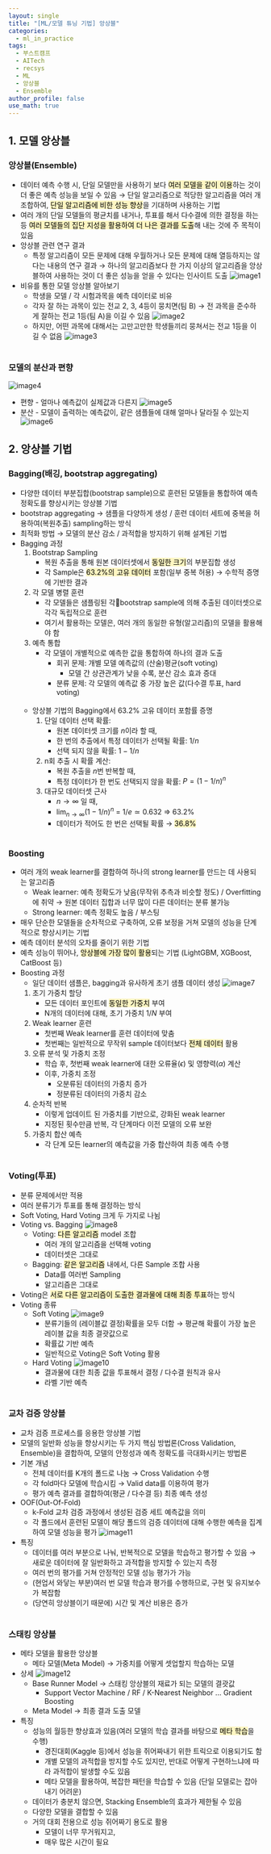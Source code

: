 ```yaml
---
layout: single
title: "[ML/모델 튜닝 기법] 앙상블"
categories:
  - ml_in_practice
tags:
  - 부스트캠프
  - AITech
  - recsys
  - ML
  - 앙상블
  - Ensemble
author_profile: false
use_math: true
---
```

## 1. 모델 앙상블
### 앙상블(Ensemble)
- 데이터 예측 수행 시, 단일 모델만을 사용하기 보다 <mark style="background: #FFF3A3A6;">여러 모델을 같이 이용</mark>하는 것이 더 좋은 예측 성능을 보일 수 있음
  → 단일 알고리즘으로 적당한 알고리즘을 여러 개 조합하여, <mark style="background: #FFF3A3A6;">단일 알고리즘에 비한 성능 향상</mark>을 기대하며 사용하는 기법
- 여러 개의 단일 모델들의 평균치를 내거나, 투표를 해서 다수결에 의한 결정을 하는 등 <mark style="background: #FFF3A3A6;">여러 모델들의 집단 지성을 활용하여 더 나은 결과를 도출</mark>해 내는 것에 주 목적이 있음
- 앙상블 관련 연구 결과
	- 특정 알고리즘이 모든 문제에 대해 우월하거나 모든 문제에 대해 열등하지는 않다는 내용의 연구 결과
	  → 하나의 알고리즘보다 한 가지 이상의 알고리즘을 앙상블하여 사용하는 것이 더 좋은 성능을 얻을 수 있다는 인사이트 도출
	![image1](../../images/2024-09-20-aitech-week6-7_ml_7/image1.png)
- 비유를 통한 모델 앙상블 알아보기
	- 학생을 모델 / 각 시험과목을 예측 데이터로 비유
	- 각자 잘 하는 과목이 있는 전교 2, 3, 4등이 뭉치면(팀 B) → 전 과목을 준수하게 잘하는 전교 1등(팀 A)을 이길 수 있음
	![image2](../../images/2024-09-20-aitech-week6-7_ml_7/image2.png)
	- 하지만, 어떤 과목에 대해서는 고만고만한 학생들끼리 뭉쳐서는 전교 1등을 이길 수 없음
	![image3](../../images/2024-09-20-aitech-week6-7_ml_7/image3.png)<br><br>

### 모델의 분산과 편향
![image4](../../images/2024-09-20-aitech-week6-7_ml_7/image4.png)
- 편향 - 얼마나 예측값이 실제값과 다른지
	![image5](../../images/2024-09-20-aitech-week6-7_ml_7/image5.png)
- 분산 - 모델이 출력하는 예측값이, 같은 샘플들에 대해 얼마나 달라질 수 있는지
	![image6](../../images/2024-09-20-aitech-week6-7_ml_7/image6.png)
	


## 2. 앙상블 기법
### Bagging(배깅, bootstrap aggregating)
- 다양한 데이터 부분집합(bootstrap sample)으로 훈련된 모델들을 통합하여 예측 정확도를 향상시키는 앙상블 기법
- bootstrap aggregating → 샘플을 다양하게 생성 / 훈련 데이터 세트에 중복을 허용하여(복원추출) sampling하는 방식
- 최적화 방법 → 모델의 분산 감소 / 과적합을 방지하기 위해 설계된 기법
- Bagging 과정
	1. Bootstrap Sampling
		- 복원 추출을 통해 원본 데이터셋에서 <mark style="background: #FFF3A3A6;">동일한 크기</mark>의 부분집합 생성
		- 각 Sample은 <mark style="background: #FFF3A3A6;">63.2%의 고유 데이터</mark> 포함(일부 중복 허용) → 수학적 증명에 기반한 결과
	2. 각 모델 병렬 훈련
		- 각 모델들은 샘플링된 각bootstrap sample에 의해 추출된 데이터셋으로 각각 독립적으로 훈련
		- 여기서 활용하는 모델은, 여러 개의 동일한 유형(알고리즘)의 모델을 활용해야 함
	3. 예측 통합
		- 각 모델이 개별적으로 예측한 값을 통합하여 하나의 결과 도출
			- 회귀 문제: 개별 모델 예측값의 (산술)평균(soft voting)
				- 모델 간 상관관계가 낮을 수록, 분산 감소 효과 증대
			- 분류 문제: 각 모델의 예측값 중 가장 높은 값(다수결 투표, hard voting)<br><br>
	- 앙상블 기법의 Bagging에서 63.2% 고유 데이터 포함률 증명
		1. 단일 데이터 선택 확률:
			- 원본 데이터셋 크기를 $n$이라 할 때,
			- 한 번의 추출에서 특정 데이터가 선택될 확률: $1/n$
			- 선택 되지 않을 확률: $1-1/n$
		2. n회 추출 시 확률 계산:
			- 복원 추출을 $n$번 반복할 때,
			- 특정 데이터가 한 번도 선택되지 않을 확률: $P = (1-1/n)^n$
		3. 대규모 데이터셋 근사
			- $n \rightarrow \infty$ 일 때,
			- $\lim_{n \to \infty}(1-1/n)^n$ = $1/e \simeq 0.632$ ⇒ 63.2%
			- 데이터가 적어도 한 번은 선택될 확률 → <mark style="background: #FFF3A3A6;">36.8%</mark><br><br>

### Boosting
- 여러 개의 weak learner를 결합하여 하나의 strong learner를 만드는 데 사용되는 알고리즘
	- Weak learner: 예측 정확도가 낮음(무작위 추측과 비슷할 정도) / Overfitting에 취약 → 원본 데이터 집합과 너무 많이 다른 데이터는 분류 불가능
	- Strong learner: 예측 정확도 높음 / 부스팅
- 매우 단순한 모델들을 순차적으로 구축하여, 오류 보정을 거쳐 모델의 성능을 단계적으로 향상시키는 기법
- 예측 데이터 분석의 오차를 줄이기 위한 기법
- 예측 성능이 뛰어나, <mark style="background: #FFF3A3A6;">앙상블에 가장 많이 활용</mark>되는 기법
  (LightGBM, XGBoost, CatBoost 등)
- Boosting 과정
	- 일단 데이터 샘플은, bagging과 유사하게 초기 샘플 데이터 생성
		![image7](../../images/2024-09-20-aitech-week6-7_ml_7/image7.png)
	1. 초기 가중치 할당
		- 모든 데이터 포인트에 <mark style="background: #FFF3A3A6;">동일한 가중치</mark> 부여
		- N개의 데이터에 대해, 초기 가중치 $1/N$ 부여
	2. Weak learner 훈련
		- 첫번째 Weak learner를 훈련 데이터에 맞춤
		- 첫번째는 일반적으로 무작위 sample 데이터보다 <mark style="background: #FFF3A3A6;">전체 데이터</mark> 활용
	3. 오류 분석 및 가중치 조정
		- 학습 후, 첫번째 weak learner에 대한 오류율($\epsilon$) 및 영향력($\alpha$) 계산
		- 이후, 가중치 조정
			- 오분류된 데이터의 가중치 증가
			- 정분류된 데이터의 가중치 감소
	4. 순차적 반복
		- 이렇게 업데이트 된 가중치를 기반으로, 강화된 weak learner
		- 지정된 횟수만큼 반복, 각 단계마다 이전 모델의 오류 보완
	5. 가중치 합산 예측
		- 각 단계 모든 learner의 예측값을 가중 합산하여 최종 예측 수행<br><br>

### Voting(투표)
- 분류 문제에서만 적용
- 여러 분류기가 투표를 통해 결정하는 방식
- Soft Voting, Hard Voting 크게 두 가지로 나뉨
- Voting vs. Bagging
	![image8](../../images/2024-09-20-aitech-week6-7_ml_7/image8.png)
	- Voting: <mark style="background: #FFF3A3A6;">다른 알고리즘</mark> model 조합
		- 여러 개의 알고리즘을 선택해 voting
		- 데이터셋은 그대로
	- Bagging: <mark style="background: #FFF3A3A6;">같은 알고리즘</mark> 내에서, 다른 Sample 조합 사용
		- Data를 여러번 Sampling
		- 알고리즘은 그대로
- Voting은 <mark style="background: #FFF3A3A6;">서로 다른 알고리즘이 도출한 결과물에 대해 최종 투표</mark>하는 방식
- Voting 종류
	- Soft Voting
		![image9](../../images/2024-09-20-aitech-week6-7_ml_7/image9.png)
		- 분류기들의 (레이블값 결정)확률을 모두 더함 → 평균해 확률이 가장 높은 레이블 값을 최종 결괏값으로
		- 확률값 기반 예측
		- 일반적으로 Voting은 Soft Voting 활용
	- Hard Voting
		![image10](../../images/2024-09-20-aitech-week6-7_ml_7/image10.png)
		- 결과물에 대한 최종 값을 투표해서 결정 / 다수결 원칙과 유사
		- 라벨 기반 예측<br><br>

### 교차 검증 앙상블
- 교차 검증 프로세스를 응용한 앙상블 기법
- 모델의 일반화 성능을 향상시키는 두 가지 핵심 방법론(Cross Validation, Ensemble)을 결합하여, 모델의 안정성과 예측 정확도를 극대화시키는 방법론
- 기본 개념
	- 전체 데이터를 K개의 폴드로 나눔 → Cross Validation 수행
	- 각 fold마다 모델에 학습시킴 → Valid data를 이용하여 평가
	- 평가 예측 결과를 결합하여(평균 / 다수결 등) 최종 예측 생성
- OOF(Out-Of-Fold)
	- k-Fold 교차 검증 과정에서 생성된 검증 세트 예측값을 의미
	- 각 폴드에서 훈련된 모델이 해당 폴드의 검증 데이터에 대해 수행한 예측을 집계하여 모델 성능을 평가
		![image11](../../images/2024-09-20-aitech-week6-7_ml_7/image11.png)
- 특징
	- 데이터를 여러 부분으로 나눠, 반복적으로 모델을 학습하고 평가할 수 있음 → 새로운 데이터에 잘 일반화하고 과적합을 방지할 수 있는지 측정
	- 여러 번의 평가를 거쳐 안정적인 모델 성능 평가가 가능
	- (현업서 와닿는 부분)여러 번 모델 학습과 평가를 수행하므로, 구현 및 유지보수가 복잡함
	- (당연히 앙상블이기 때문에) 시간 및 계산 비용은 증가<br><br>

### 스태킹 앙상블
- 메타 모델을 활용한 앙상블
	- 메타 모델(Meta Model) → 가중치를 어떻게 셋업할지 학습하는 모델
- 상세
	![image12](../../images/2024-09-20-aitech-week6-7_ml_7/image12.png)
	- Base Runner Model → 스태킹 앙상블의 재료가 되는 모델의 결괏값
		- Support Vector Machine / RF / K-Nearest Neighbor ... Gradient Boosting
	- Meta Model → 최종 결과 도출 모델
- 특징
	- 성능의 월등한 향상효과 있음(여러 모델의 학습 결과를 바탕으로 <mark style="background: #FFF3A3A6;">메타 학습</mark>을 수행)
		- 경진대회(Kaggle 등)에서 성능을 쥐어짜내기 위한 트릭으로 이용되기도 함
		- 개별 모델의 과적합을 방지할 수도 있지만, 반대로 어떻게 구현하느냐에 따라 과적합이 발생할 수도 있음
		- 메타 모델을 활용하여, 복잡한 패턴을 학습할 수 있음
		  (단일 모델로는 잡아내기 어려운)
	- 데이터가 충분치 않으면, Stacking Ensemble의 효과가 제한될 수 있음
	- 다양한 모델을 결합할 수 있음
	- 거의 대회 전용으로 성능 쥐어짜기 용도로 활용
		- 모델이 너무 무거워지고,
		- 매우 많은 시간이 필요<br><br>

